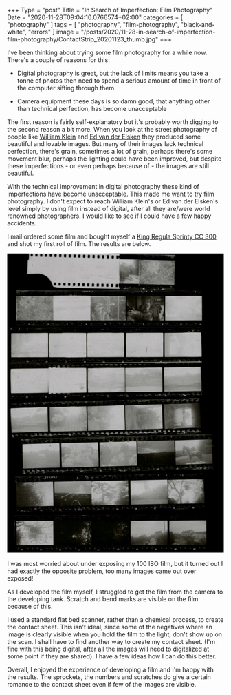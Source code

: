 ﻿+++
Type = "post"
Title = "In Search of Imperfection: Film Photography"
Date = "2020-11-28T09:04:10.0766574+02:00"
categories = [ "photography" ]
tags = [
    "photography",
    "film-photography",
    "black-and-white",
    "errors"
]
image = "/posts/2020/11-28-in-search-of-imperfection-film-photography/ContactStrip_20201123_thumb.jpg"
+++

I've been thinking about trying some film photography for a while now. There's a couple of reasons for this:

- Digital photography is great, but the lack of limits means you take a tonne of photos then need to spend a serious amount of time in front of the computer sifting through them

- Camera equipment these days is so damn good, that anything other than technical perfection, has become unacceptable

<!--more-->

The first reason is fairly self-explanatory but it's probably worth digging to the second reason a bit more. When you look at the street photography of people like [William Klein](https://duckduckgo.com/?q=William+Klein+street+photography&atb=v248-5&iax=images&ia=images) and [Ed van der Elsken](https://duckduckgo.com/?q=love+on+the+left+bank&t=ffab&atb=v248-5&iax=images&ia=images) they produced some beautiful and lovable images. But many of their images lack technical perfection, there's grain, sometimes a lot of grain, perhaps there's some movement blur, perhaps the lighting could have been improved, but despite these imperfections - or even perhaps because of - the images are still beautiful.

With the technical improvement in digital photography these kind of imperfections have become unacceptable. This made me want to try film photography. I don't expect to reach William Klein's or Ed van der Elsken's level simply by using film instead of digital, after all they are/were world renowned photographers. I would like to see if I could have a few happy accidents.

I mail ordered some film and bought myself a [King Regula Sprinty CC 300](https://camerapedia.fandom.com/wiki/King_Regula_Sprinty) and shot my first roll of film. The results are below.

[![Contact strip](ContactStrip_20201123_thumb.jpg)](ContactStrip_20201123.jpg)

I was most worried about under exposing my 100 ISO film, but it turned out I had exactly the opposite problem, too many images came out over exposed!

As I developed the film myself, I struggled to get the film from the camera to the developing tank. Scratch and bend marks are visible on the film because of this.

I used a standard flat bed scanner, rather than a chemical process, to create the contact sheet. This isn't ideal, since some of the negatives where an image is clearly visible when you hold the film to the light, don't show up on the scan. I shall have to find another way to create my contact sheet. (I'm fine with this being digital, after all the images will need to digitalized at some point if they are shared). I have a few ideas how I can do this better.

Overall, I enjoyed the experience of developing a film and I'm happy with the results. The sprockets, the numbers and scratches do give a certain romance to the contact sheet even if few of the images are visible. 